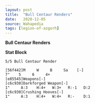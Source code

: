 ```yaml
---
layout: post
title:  "Bull Centaur Renders"
date:   2020-12-05
source: Wahapedia
tags: [legion-of-azgorh]
---
```


**Bull Centaur Renders**

**Stat Block**
```
5/5 Bull Centaur Render
```

```
[56f442]M     W     B     Sa    [-]
7"    5     6     4+    
[e85545]Weapons[-]
[c6c930]Darkforged Weapon[-]
1"     A:3    H:4+   W:3+   R:-1   D:2   
[c6c930]Crushing Hooves[-]
1"     A:3    H:4+   W:4+   R:-    D:1   
```


